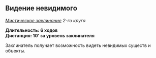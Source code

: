 ## Видение невидимого

*[Мистическое заклинание](../arcane.md) 2-го круга*

**Длительность: 6 ходов**<br>
**Дистанция: 10’ за уровень заклинателя**

Заклинатель получает возможность видеть невидимых существ и объекты.